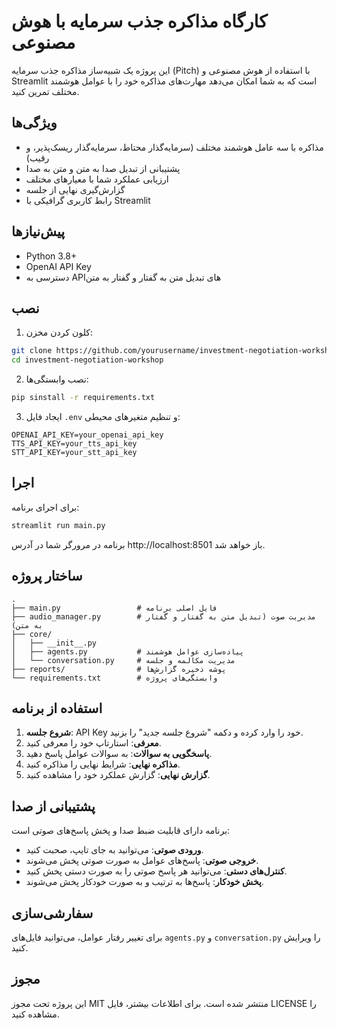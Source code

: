 # کارگاه مذاکره جذب سرمایه با هوش مصنوعی

این پروژه یک شبیه‌ساز مذاکره جذب سرمایه (Pitch) با استفاده از هوش مصنوعی و Streamlit است که به شما امکان می‌دهد مهارت‌های مذاکره خود را با عوامل هوشمند مختلف تمرین کنید.

## ویژگی‌ها

- مذاکره با سه عامل هوشمند مختلف (سرمایه‌گذار محتاط، سرمایه‌گذار ریسک‌پذیر، و رقیب)
- پشتیبانی از تبدیل صدا به متن و متن به صدا
- ارزیابی عملکرد شما با معیارهای مختلف
- گزارش‌گیری نهایی از جلسه
- رابط کاربری گرافیکی با Streamlit

## پیش‌نیازها

- Python 3.8+
- OpenAI API Key
- دسترسی به API‌های تبدیل متن به گفتار و گفتار به متن

## نصب

1. کلون کردن مخزن:
```bash
git clone https://github.com/yourusername/investment-negotiation-workshop.git
cd investment-negotiation-workshop
```

2. نصب وابستگی‌ها:
```bash
pip sinstall -r requirements.txt
```

3. ایجاد فایل `.env` و تنظیم متغیرهای محیطی:
```
OPENAI_API_KEY=your_openai_api_key
TTS_API_KEY=your_tts_api_key
STT_API_KEY=your_stt_api_key
```

## اجرا

برای اجرای برنامه:

```bash
streamlit run main.py
```

برنامه در مرورگر شما در آدرس http://localhost:8501 باز خواهد شد.

## ساختار پروژه

```
.
├── main.py                 # فایل اصلی برنامه
├── audio_manager.py        # مدیریت صوت (تبدیل متن به گفتار و گفتار به متن)
├── core/
│   ├── __init__.py
│   ├── agents.py           # پیاده‌سازی عوامل هوشمند
│   └── conversation.py     # مدیریت مکالمه و جلسه
├── reports/                # پوشه ذخیره گزارش‌ها
└── requirements.txt        # وابستگی‌های پروژه
```

## استفاده از برنامه

1. **شروع جلسه**: API Key خود را وارد کرده و دکمه "شروع جلسه جدید" را بزنید.
2. **معرفی**: استارتاپ خود را معرفی کنید.
3. **پاسخگویی به سوالات**: به سوالات عوامل پاسخ دهید.
4. **مذاکره نهایی**: شرایط نهایی را مذاکره کنید.
5. **گزارش نهایی**: گزارش عملکرد خود را مشاهده کنید.

## پشتیبانی از صدا

برنامه دارای قابلیت ضبط صدا و پخش پاسخ‌های صوتی است:

- **ورودی صوتی**: می‌توانید به جای تایپ، صحبت کنید.
- **خروجی صوتی**: پاسخ‌های عوامل به صورت صوتی پخش می‌شوند.
- **کنترل‌های دستی**: می‌توانید هر پاسخ صوتی را به صورت دستی پخش کنید.
- **پخش خودکار**: پاسخ‌ها به ترتیب و به صورت خودکار پخش می‌شوند.

## سفارشی‌سازی

برای تغییر رفتار عوامل، می‌توانید فایل‌های `agents.py` و `conversation.py` را ویرایش کنید.

## مجوز

این پروژه تحت مجوز MIT منتشر شده است. برای اطلاعات بیشتر، فایل LICENSE را مشاهده کنید.